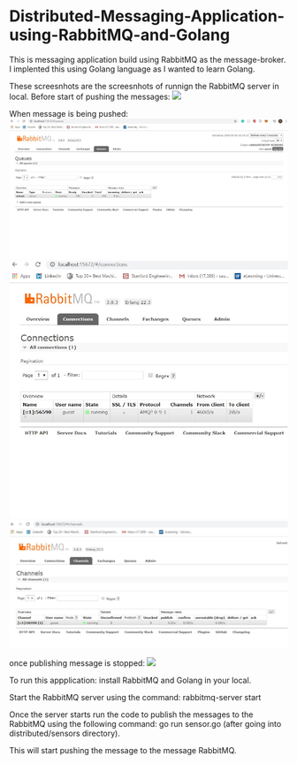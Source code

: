 # Distributed-Messaging-Application-using-RabbitMQ-and-Golang

This is messaging application build using RabbitMQ as the message-broker. I implented this using Golang language as I wanted to learn Golang.

These screesnhots are the screesnhots of runnign the RabbitMQ server in local.
Before start of pushing the messages:
![](images/intially.JPG)

When message is being pushed:
![](screenshots/ongoing-publish.JPG)
![](screenshots/ongoing-publish1.JPG)
![](screenshots/publish.JPG)

once publishing message is stopped:
![](images/stop_publish.JPG)

To run this appplication:
install RabbitMQ and Golang in your local.

Start the RabbitMQ server using the command:
rabbitmq-server start

Once the server starts run the code to publish the messages to the RabbitMQ using the following command:
go run sensor.go (after going into distributed/sensors directory).

This will start pushing the message to the message RabbitMQ.


